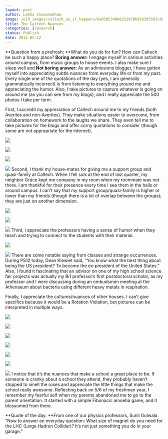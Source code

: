```yaml
---
layout: post
author: Lekha Viswanadham
image: /old_images/caltech_as_it_happens/6a0105349b8251970b016305563cdc970d.jpg
title: The Caltech Nuances 
categories: [research]
status: Publish
date: 2012-05-12
---
```


**Question from a prefrosh: **What do you do for fun? How can Caltech be such a happy place?
**Boring answer:** I engage myself in various activities around campus, from music groups to house events. I also make sure I sleep well and
**Not boring answer:** As an admissions blogger, I have gotten myself into appreciating subtle nuances from everyday life or from my past. Every single one of the quotations of the day (yes, I am generally grammatically incorrect) is from listening to everything around me and appreciating the humor. Also, I take pictures to capture whatever is going on around me (as you can see from my blogs), and I really appreciate the 500 photos I take per term.

First, I accredit my appreciation of Caltech around me to my friends (both Averites and non-Averites). They make situations easier to overcome, from collaboration on homework to the laughs we share. They even tell me to take pictures for the blogs and offer corny quotations to consider (though some are not appropriate for the internet).


![](/old_images/caltech_as_it_happens/6a0105349b8251970b016305563e1c970d.jpg)

![](/old_images/caltech_as_it_happens/6a0105349b8251970b0168eb4c1932970c.jpg)

![](/old_images/caltech_as_it_happens/6a0105349b8251970b0167664a1336970b.jpg)

![](/old_images/caltech_as_it_happens/6a0105349b8251970b016305565dc2970d.jpg)
Second, I thank my house-mates for giving me a support group and quasi-family at Caltech. When I fell sick at the end of last quarter, my neighbor Grace kept me company in my room when my roommate was not there. I am thankful for their presence every time I see them in the halls or around campus. I can’t say that my support group/quasi-family is higher or lower than my friends (though there is a lot of overlap between the groups); they are just on another dimension.


![](/old_images/caltech_as_it_happens/6a0105349b8251970b0168eb4c3a6e970c.jpg)

![](/old_images/caltech_as_it_happens/6a0105349b8251970b016305566228970d.jpg)

![](/old_images/caltech_as_it_happens/6a0105349b8251970b0168eb4c3fc7970c.jpg)
Third, I appreciate the professors having a sense of humor when they teach and trying to connect to the students with their material.


![](/old_images/caltech_as_it_happens/6a0105349b8251970b0167664a3199970b.jpg)

![](/old_images/caltech_as_it_happens/6a0105349b8251970b0168eb4c4138970c.jpg)
There are some notable saying from classes and strange occurrences. During PS12 today, Dean Kiewiet said, “You know what the best thing about being the US president? To become the ex-president of the United States.” Also, I found it fascinating that an advisor on one of my high school science fair projects was actually my Bi1 professor’s first postdoctoral scholar, as my professor and I were discussing during an ombudsmen meeting at the Athenaeum about bacteria using different heavy metals in respiration.

Finally, I appreciate the cultures/nuances of other houses. I can’t give specifics because it would be a Rotation Violation, but pictures can be interpreted in multiple ways.


![](/old_images/caltech_as_it_happens/6a0105349b8251970b0168eb4c4550970c.jpg)

![](/old_images/caltech_as_it_happens/6a0105349b8251970b0167664a3656970b.jpg)

![](/old_images/caltech_as_it_happens/6a0105349b8251970b0168eb4c499f970c.jpg)

![](/old_images/caltech_as_it_happens/6a0105349b8251970b0168eb4c4aa3970c.jpg)

![](/old_images/caltech_as_it_happens/6a0105349b8251970b0168eb4c6d1f970c.jpg)

![](/old_images/caltech_as_it_happens/6a0105349b8251970b0167664a6b6c970b.jpg)

![](/old_images/caltech_as_it_happens/6a0105349b8251970b016305569fb8970d.jpg)
I notice that it’s the nuances that make a school a great place to be. If someone is cranky about a school they attend, they probably haven’t stopped to smell the roses and appreciate the little things that make the school really awesome. Reflecting back on 5/6 of my freshman year, I remember my fearful self when my parents abandoned me to go to the parent orientation. It started with a simple Fibonacci amoeba game, and it blossomed from there.

**Quote of the day: **From one of our physics professors, Sunil Golwala. “Now to answer an everyday question: What size of magnet do you need for the LHC (Large Hadron Collider)? It’s not just something you do in your garage.”
